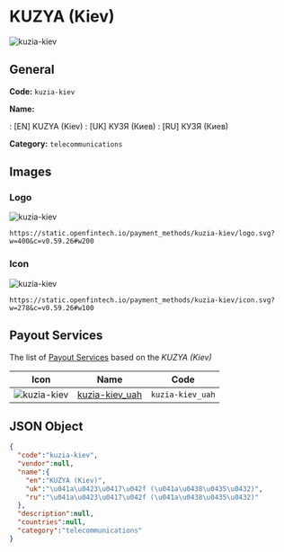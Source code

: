 
# KUZYA (Kiev) 
![kuzia-kiev](https://static.openfintech.io/payment_methods/kuzia-kiev/logo.svg?w=400&c=v0.59.26#w200)  

## General 
**Code:** `kuzia-kiev` 
 
**Name:** 
 
:	[EN] KUZYA (Kiev) 
:	[UK] КУЗЯ (Киев) 
:	[RU] КУЗЯ (Киев) 
 
**Category:** `telecommunications` 
 

## Images 

### Logo 
![kuzia-kiev](https://static.openfintech.io/payment_methods/kuzia-kiev/logo.svg?w=400&c=v0.59.26#w200)  

```
https://static.openfintech.io/payment_methods/kuzia-kiev/logo.svg?w=400&c=v0.59.26#w200
```  

### Icon 
![kuzia-kiev](https://static.openfintech.io/payment_methods/kuzia-kiev/icon.svg?w=278&c=v0.59.26#w100)  

```
https://static.openfintech.io/payment_methods/kuzia-kiev/icon.svg?w=278&c=v0.59.26#w100
```  

## Payout Services 
 
The list of [Payout Services](/payout-services/) based on the _KUZYA (Kiev)_ 

|Icon|Name|Code| 
|:---:|:---:|:---:| 
|![kuzia-kiev](https://static.openfintech.io/payout_methods/kuzia-kiev/icon.png?w=278&c=v0.59.26#w40) |[kuzia-kiev_uah](/payout-services/kuzia-kiev_uah/)|`kuzia-kiev_uah`| 
 

## JSON Object 

```json
{
  "code":"kuzia-kiev",
  "vendor":null,
  "name":{
    "en":"KUZYA (Kiev)",
    "uk":"\u041a\u0423\u0417\u042f (\u041a\u0438\u0435\u0432)",
    "ru":"\u041a\u0423\u0417\u042f (\u041a\u0438\u0435\u0432)"
  },
  "description":null,
  "countries":null,
  "category":"telecommunications"
}
```  
